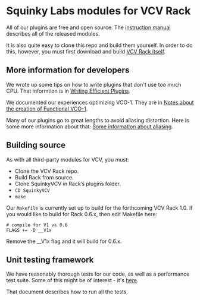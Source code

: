 # Squinky Labs modules for VCV Rack

All of our plugins are free and open source. The [instruction manual](booty-shifter.md) describes all of the released modules.

It is also quite easy to clone this repo and build them yourself. In order to do this, however, you must first download and build [VCV Rack itself](https://github.com/VCVRack/Rack).

## More information for developers

We wrote up some tips on how to write plugins that don't use too much CPU. That informtion is in [Writing Efficient Plugins](efficient-plugins.md).

We documented our experiences optimizing VCO-1. They are in [Notes about the creation of Functional VCO-1](vco-optimization.md).

Many of our plugins go to great lengths to avoid aliasing distortion. Here is some more information about that: [Some information about aliasing](aliasing.md).

## Building source

As with all third-party modules for VCV, you must:

* Clone the VCV Rack repo.
* Build Rack from source.
* Clone SquinkyVCV in Rack’s plugins folder.
* `CD SquinkyVCV`
* `make`

Our `Makefile` is currently set up to build for the forthcoming VCV Rack 1.0. If you would like to build for Rack 0.6.x, then edit Makefile here:

```make
# compile for V1 vs 0.6
FLAGS += -D __V1x
```

Remove the __V1x flag and it will build for 0.6.x.

## Unit testing framework

We have reasonably thorough tests for our code, as well as a performance test suite. Some of this might be of interest - it's [here](unit-test.md).

That document describes how to run all the tests.